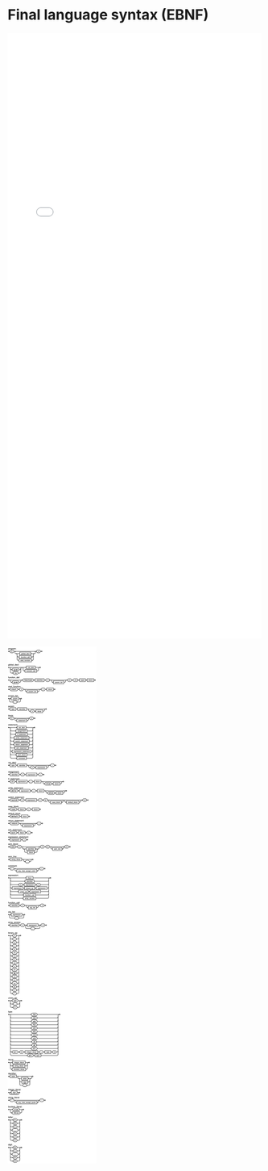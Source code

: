 # Final language syntax (EBNF)
<iframe src="ebnf.html" width="100%" height="1200px" style="border:none;"></iframe>

![EBNF](EBNF.png)
